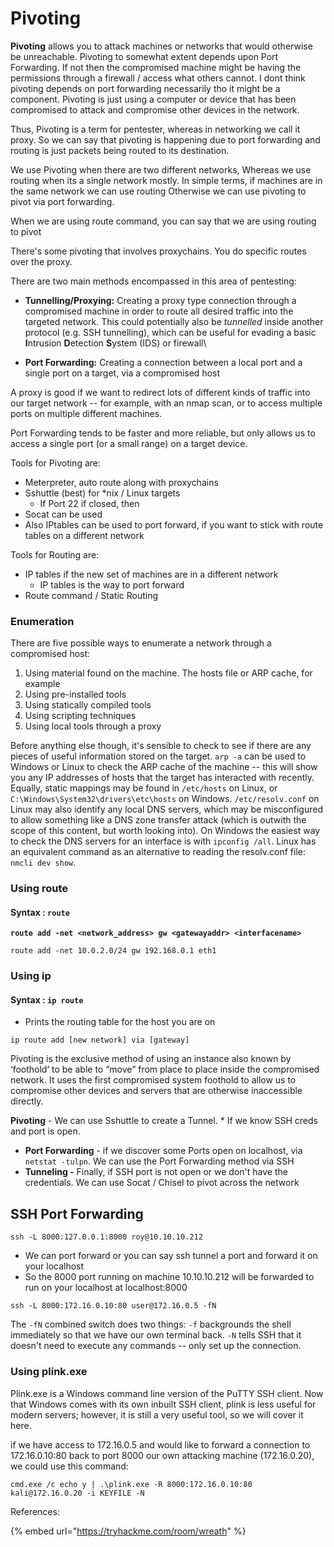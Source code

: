 # Pivoting

**Pivoting** allows you to attack machines or networks that would otherwise be unreachable. Pivoting to somewhat extent depends upon Port Forwarding. If not then the compromised machine might be having the permissions through a firewall / access what others cannot. I dont think pivoting depends on port forwarding necessarily tho it might be a component. Pivoting is just using a computer or device that has been compromised to attack and compromise other devices in the network.

Thus, Pivoting is a term for pentester, whereas in networking we call it proxy. So we can say that pivoting is happening due to port forwarding and routing is just packets being routed to its destination.

We use Pivoting when there are two different networks, Whereas we use routing when its a single network mostly. In simple terms, if machines are in the same network we can use routing Otherwise we can use pivoting to pivot via port forwarding.

When we are using route command, you can say that we are using routing to pivot&#x20;

There's some pivoting that involves proxychains. You do specific routes over the proxy.&#x20;



There are two main methods encompassed in this area of pentesting:

* **Tunnelling/Proxying:** Creating a proxy type connection through a compromised machine in order to route all desired traffic into the targeted network. This could potentially also be _tunnelled_ inside another protocol (e.g. SSH tunnelling), which can be useful for evading a basic **I**ntrusion **D**etection **S**ystem (IDS) or firewall\

* **Port Forwarding:** Creating a connection between a local port and a single port on a target, via a compromised host

A proxy is good if we want to redirect lots of different kinds of traffic into our target network -- for example, with an nmap scan, or to access multiple ports on multiple different machines.

Port Forwarding tends to be faster and more reliable, but only allows us to access a single port (or a small range) on a target device.



Tools for Pivoting are:

* Meterpreter, auto route along with proxychains
* Sshuttle (best) for \*nix / Linux targets
  * If Port 22 if closed, then&#x20;
* Socat can be used
* Also IPtables can be used to port forward, if you want to stick with route tables on a different network

Tools for Routing are:

* IP tables if the new set of machines are in a different network
  * IP tables is the way to port forward&#x20;
* Route command / Static Routing

### Enumeration

There are five possible ways to enumerate a network through a compromised host:

1. Using material found on the machine. The hosts file or ARP cache, for example
2. Using pre-installed tools
3. Using statically compiled tools
4. Using scripting techniques
5. Using local tools through a proxy

Before anything else though, it's sensible to check to see if there are any pieces of useful information stored on the target. `arp -a` can be used to Windows or Linux to check the ARP cache of the machine -- this will show you any IP addresses of hosts that the target has interacted with recently. Equally, static mappings may be found in `/etc/hosts` on Linux, or `C:\Windows\System32\drivers\etc\hosts` on Windows. `/etc/resolv.conf` on Linux may also identify any local DNS servers, which may be misconfigured to allow something like a DNS zone transfer attack (which is outwith the scope of this content, but worth looking into). On Windows the easiest way to check the DNS servers for an interface is with `ipconfig /all`. Linux has an equivalent command as an alternative to reading the resolv.conf file: `nmcli dev show`.

### Using route

#### Syntax : `route`

**`route add -net <network_address> gw <gatewayaddr> <interfacename>`**

```
route add -net 10.0.2.0/24 gw 192.168.0.1 eth1
```

### Using ip

#### Syntax : `ip route`

* Prints the routing table for the host you are on

`ip route add [new network] via [gateway]`

Pivoting is the exclusive method of using an instance also known by ‘foothold’ to be able to “move” from place to place inside the compromised network. It uses the first compromised system foothold to allow us to compromise other devices and servers that are otherwise inaccessible directly.

**Pivoting** - We can use Sshuttle to create a Tunnel. \* If we know SSH creds and port is open.

* **Port Forwarding** - if we discover some Ports open on localhost, via `netstat -tulpn`. We can use the Port Forwarding method via SSH
* **Tunneling -** Finally, if SSH port is not open or we don't have the credentials. We can use Socat / Chisel to pivot across the network

## SSH Port Forwarding&#x20;

```
ssh -L 8000:127.0.0.1:8000 roy@10.10.10.212
```

* We can port forward or you can say ssh tunnel a port and forward it on your localhost&#x20;
* So the 8000 port running on machine 10.10.10.212 will be forwarded to run on your localhost at localhost:8000

```
ssh -L 8000:172.16.0.10:80 user@172.16.0.5 -fN
```

The `-fN` combined switch does two things: `-f` backgrounds the shell immediately so that we have our own terminal back. `-N` tells SSH that it doesn't need to execute any commands -- only set up the connection.

### Using plink.exe

Plink.exe is a Windows command line version of the PuTTY SSH client. Now that Windows comes with its own inbuilt SSH client, plink is less useful for modern servers; however, it is still a very useful tool, so we will cover it here.

if we have access to 172.16.0.5 and would like to forward a connection to 172.16.0.10:80 back to port 8000 our own attacking machine (172.16.0.20), we could use this command:

```
cmd.exe /c echo y | .\plink.exe -R 8000:172.16.0.10:80 kali@172.16.0.20 -i KEYFILE -N
```





References:

{% embed url="https://tryhackme.com/room/wreath" %}
